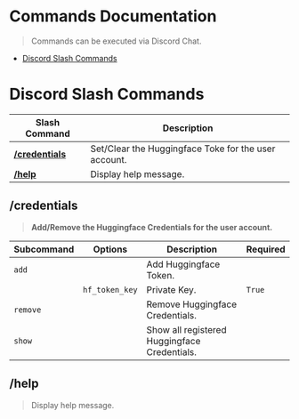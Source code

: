 # Commands Documentation

> Commands can be executed via Discord Chat.

- [Discord Slash Commands](commands.md#discord-slash-commands)

# Discord Slash Commands

Slash Command | Description
------------- | -----------
[**/credentials**](commands.md#credentials) | Set/Clear the Huggingface Toke for the user account.
[**/help**](commands.md#help) | Display help message.


## **/credentials**

> **Add/Remove the Huggingface Credentials for the user account.**

Subcommand | Options | Description | Required
---------- | ------- | ----------- | --------
`add` | &nbsp; | Add Huggingface Token. | &nbsp;
&nbsp; | `hf_token_key` | Private Key. | `True`
`remove` | &nbsp; | Remove Huggingface Credentials. | &nbsp;
`show` | &nbsp; | Show all registered Huggingface Credentials. | &nbsp;


## **/help**

> Display help message.
